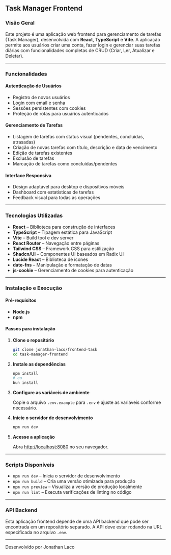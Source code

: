 ## Task Manager Frontend

### Visão Geral

Este projeto é uma aplicação web frontend para gerenciamento de tarefas (Task Manager), desenvolvida com **React**, **TypeScript** e **Vite**. A aplicação permite aos usuários criar uma conta, fazer login e gerenciar suas tarefas diárias com funcionalidades completas de CRUD (Criar, Ler, Atualizar e Deletar).

---

### Funcionalidades

#### Autenticação de Usuários

- Registro de novos usuários
- Login com email e senha
- Sessões persistentes com cookies
- Proteção de rotas para usuários autenticados

#### Gerenciamento de Tarefas

- Listagem de tarefas com status visual (pendentes, concluídas, atrasadas)
- Criação de novas tarefas com título, descrição e data de vencimento
- Edição de tarefas existentes
- Exclusão de tarefas
- Marcação de tarefas como concluídas/pendentes

#### Interface Responsiva

- Design adaptável para desktop e dispositivos móveis
- Dashboard com estatísticas de tarefas
- Feedback visual para todas as operações

---

### Tecnologias Utilizadas

- **React** – Biblioteca para construção de interfaces
- **TypeScript** – Tipagem estática para JavaScript
- **Vite** – Build tool e dev server
- **React Router** – Navegação entre páginas
- **Tailwind CSS** – Framework CSS para estilização
- **Shadcn/UI** – Componentes UI baseados em Radix UI
- **Lucide React** – Biblioteca de ícones
- **date-fns** – Manipulação e formatação de datas
- **js-cookie** – Gerenciamento de cookies para autenticação

---

### Instalação e Execução

#### Pré-requisitos

- **Node.js**
- **npm**

#### Passos para instalação

1. **Clone o repositório**
   ```bash
   git clone jonathan-laco/frontend-task
   cd task-manager-frontend
   ```
2. **Instale as dependências**
   ```bash
   npm install
   # ou
   bun install
   ```
3. **Configure as variáveis de ambiente**

   Copie o arquivo `.env.example` para `.env` e ajuste as variáveis conforme necessário.

4. **Inicie o servidor de desenvolvimento**
   ```bash
   npm run dev
   ```
5. **Acesse a aplicação**

   Abra [http://localhost:8080](http://localhost:8080) no seu navegador.

---

### Scripts Disponíveis

- `npm run dev` – Inicia o servidor de desenvolvimento
- `npm run build` – Cria uma versão otimizada para produção
- `npm run preview` – Visualiza a versão de produção localmente
- `npm run lint` – Executa verificações de linting no código

---

### API Backend

Esta aplicação frontend depende de uma API backend que pode ser encontrada em um repositório separado. A API deve estar rodando na URL especificada no arquivo `.env`.

---

Desenvolvido por Jonathan Laco
